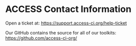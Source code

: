 # ACCESS Contact Information

Open a ticket at:
<https://support.access-ci.org/help-ticket>

Our GitHub contains the source for all of our toolkits:
<https://github.com/access-ci-org/>
